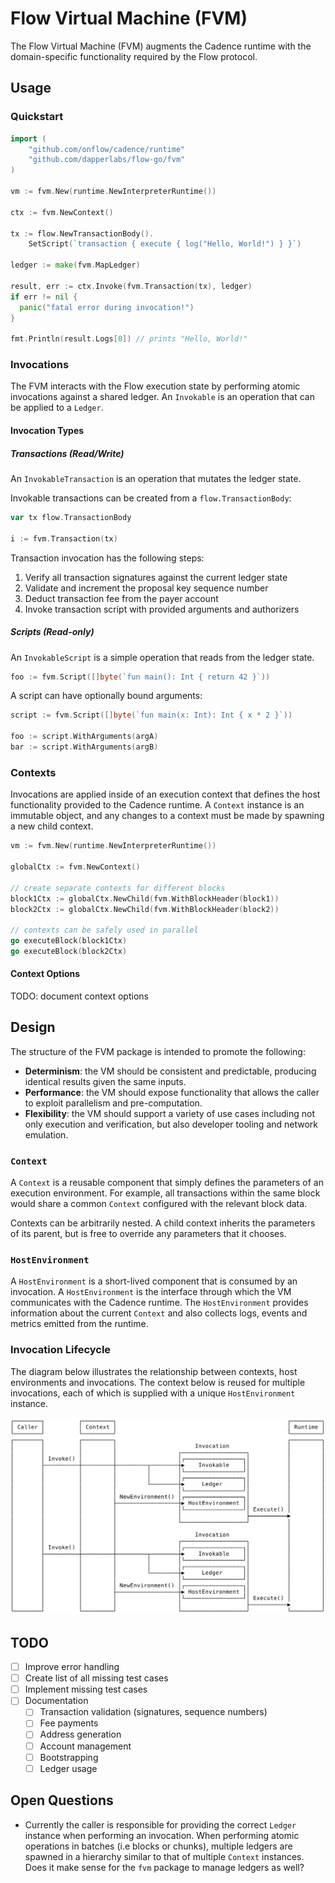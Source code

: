 # Flow Virtual Machine (FVM)

The Flow Virtual Machine (FVM) augments the Cadence runtime with the domain-specific 
functionality required by the Flow protocol.

## Usage

### Quickstart

```go
import (
    "github.com/onflow/cadence/runtime"
    "github.com/dapperlabs/flow-go/fvm"
)

vm := fvm.New(runtime.NewInterpreterRuntime())

ctx := fvm.NewContext()

tx := flow.NewTransactionBody().
    SetScript(`transaction { execute { log("Hello, World!") } }`)

ledger := make(fvm.MapLedger)

result, err := ctx.Invoke(fvm.Transaction(tx), ledger)
if err != nil {
  panic("fatal error during invocation!")
}

fmt.Println(result.Logs[0]) // prints "Hello, World!"
```

### Invocations

The FVM interacts with the Flow execution state by performing atomic invocations against 
a shared ledger. An `Invokable` is an operation that can be applied to a `Ledger`.

#### Invocation Types

##### Transactions (Read/Write)

An `InvokableTransaction` is an operation that mutates the ledger state.

Invokable transactions can be created from a `flow.TransactionBody`:

```go
var tx flow.TransactionBody

i := fvm.Transaction(tx)
```

Transaction invocation has the following steps:

1. Verify all transaction signatures against the current ledger state
1. Validate and increment the proposal key sequence number
1. Deduct transaction fee from the payer account
1. Invoke transaction script with provided arguments and authorizers

##### Scripts (Read-only)

An `InvokableScript` is a simple operation that reads from the ledger state.

```go
foo := fvm.Script([]byte(`fun main(): Int { return 42 }`))
```

A script can have optionally bound arguments:

```go
script := fvm.Script([]byte(`fun main(x: Int): Int { x * 2 }`))

foo := script.WithArguments(argA)
bar := script.WithArguments(argB)
```

### Contexts

Invocations are applied inside of an execution context that defines the host
functionality provided to the Cadence runtime. A `Context` instance is 
an immutable object, and any changes to a context must be made by spawning
a new child context.

```go
vm := fvm.New(runtime.NewInterpreterRuntime())

globalCtx := fvm.NewContext()

// create separate contexts for different blocks
block1Ctx := globalCtx.NewChild(fvm.WithBlockHeader(block1))
block2Ctx := globalCtx.NewChild(fvm.WithBlockHeader(block2))

// contexts can be safely used in parallel
go executeBlock(block1Ctx)
go executeBlock(block2Ctx)
```

#### Context Options

TODO: document context options

## Design

The structure of the FVM package is intended to promote the following:
- **Determinism**: the VM should be consistent and predictable, producing identical results given the 
same inputs.
- **Performance**: the VM should expose functionality that allows the caller to exploit parallelism and pre-computation.
- **Flexibility**: the VM should support a variety of use cases including not only execution and verification, but also
developer tooling and network emulation.

### `Context`

A `Context` is a reusable component that simply defines the parameters of an execution environment. 
For example, all transactions within the same block would share a common `Context` configured with the relevant
block data.

Contexts can be arbitrarily nested. A child context inherits the parameters of its parent, but is free to override
any parameters that it chooses.

### `HostEnvironment`

A `HostEnvironment` is a short-lived component that is consumed by an invocation. A `HostEnvironment` is the 
interface through which the VM communicates with the Cadence runtime. The `HostEnvironment` provides information about
the current `Context` and also collects logs, events and metrics emitted from the runtime.

### Invocation Lifecycle

The diagram below illustrates the relationship between contexts, host environments and invocations. The context below
is reused for multiple invocations, each of which is supplied with a unique `HostEnvironment` instance.

![fvm](./fvm.svg)


## TODO

- [ ] Improve error handling
- [ ] Create list of all missing test cases
- [ ] Implement missing test cases
- [ ] Documentation
  - [ ] Transaction validation (signatures, sequence numbers)
  - [ ] Fee payments
  - [ ] Address generation
  - [ ] Account management
  - [ ] Bootstrapping
  - [ ] Ledger usage

## Open Questions

- Currently the caller is responsible for providing the correct `Ledger` instance when performing an invocation. When
performing atomic operations in batches (i.e blocks or chunks), multiple ledgers are spawned in a hierarchy similar to 
that of multiple `Context` instances. Does it make sense for the `fvm` package to manage ledgers as well?
